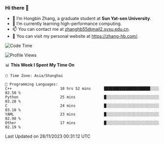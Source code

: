 ### Hi there 👋

- 🔭 I’m Hongbin Zhang, a graduate student at **Sun Yat-sen University**.
- 🌱 I’m currently learning high-performance computing.
- 📫 You can contact me at zhanghb55@mail2.sysu.edu.cn.
- 👀 You can visit my personal website at https://zhang-hb.com/.

<!--START_SECTION:waka-->
![Code Time](http://img.shields.io/badge/Code%20Time-256%20hrs%2014%20mins-blue)

![Profile Views](http://img.shields.io/badge/Profile%20Views-1-blue)

📊 **This Week I Spent My Time On** 

```text
🕑︎ Time Zone: Asia/Shanghai

💬 Programming Languages: 
C++                      10 hrs 52 mins      █████████████████████░░░░   82.50 % 
Python                   25 mins             █░░░░░░░░░░░░░░░░░░░░░░░░   03.28 % 
C                        24 mins             █░░░░░░░░░░░░░░░░░░░░░░░░   03.10 % 
YAML                     23 mins             █░░░░░░░░░░░░░░░░░░░░░░░░   02.98 % 
Other                    17 mins             █░░░░░░░░░░░░░░░░░░░░░░░░   02.19 % 
```


 Last Updated on 28/11/2023 00:31:12 UTC
<!--END_SECTION:waka-->